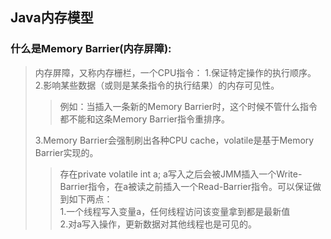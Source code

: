 ## Java内存模型

### 什么是Memory Barrier(内存屏障):

>内存屏障，又称内存栅栏，一个CPU指令：
>1.保证特定操作的执行顺序。<br/>
>2.影响某些数据（或则是某条指令的执行结果）的内存可见性。
>>例如：当插入一条新的Memory Barrier时，这个时候不管什么指令都不能和这条Memory Barrier指令重排序。
>
>3.Memory Barrier会强制刷出各种CPU cache，volatile是基于Memory Barrier实现的。
>>存在private volatile int a; a写入之后会被JMM插入一个Write-Barrier指令，在a被读之前插入一个Read-Barrier指令。可以保证做到如下两点：</br>
>>1.一个线程写入变量a，任何线程访问该变量拿到都是最新值<br/>
>>2.对a写入操作，更新数据对其他线程也是可见的。



